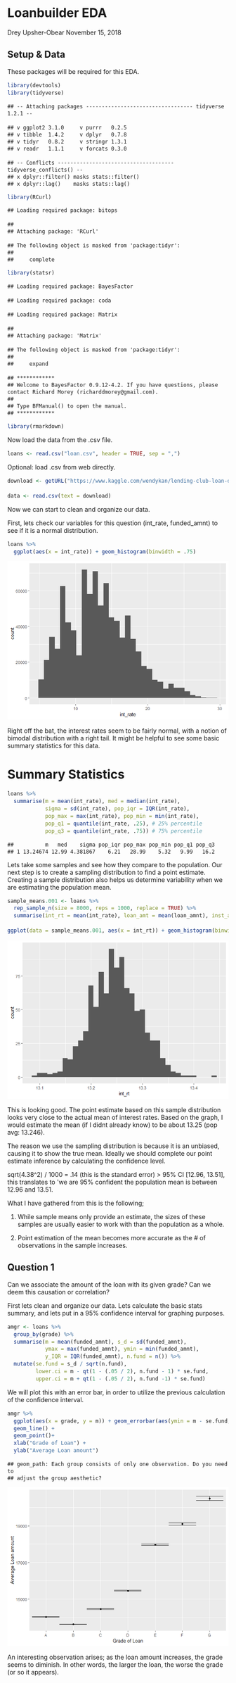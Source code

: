 Loanbuilder EDA
================
Drey Upsher-Obear
November 15, 2018

Setup & Data
------------

These packages will be required for this EDA.

``` r
library(devtools)
library(tidyverse)
```

    ## -- Attaching packages ---------------------------------- tidyverse 1.2.1 --

    ## v ggplot2 3.1.0     v purrr   0.2.5
    ## v tibble  1.4.2     v dplyr   0.7.8
    ## v tidyr   0.8.2     v stringr 1.3.1
    ## v readr   1.1.1     v forcats 0.3.0

    ## -- Conflicts ------------------------------------- tidyverse_conflicts() --
    ## x dplyr::filter() masks stats::filter()
    ## x dplyr::lag()    masks stats::lag()

``` r
library(RCurl)
```

    ## Loading required package: bitops

    ## 
    ## Attaching package: 'RCurl'

    ## The following object is masked from 'package:tidyr':
    ## 
    ##     complete

``` r
library(statsr)
```

    ## Loading required package: BayesFactor

    ## Loading required package: coda

    ## Loading required package: Matrix

    ## 
    ## Attaching package: 'Matrix'

    ## The following object is masked from 'package:tidyr':
    ## 
    ##     expand

    ## ************
    ## Welcome to BayesFactor 0.9.12-4.2. If you have questions, please contact Richard Morey (richarddmorey@gmail.com).
    ## 
    ## Type BFManual() to open the manual.
    ## ************

``` r
library(rmarkdown)
```

Now load the data from the .csv file.

``` r
loans <- read.csv("loan.csv", header = TRUE, sep = ",")
```

Optional: load .csv from web directly.

``` r
download <- getURL("https://www.kaggle.com/wendykan/lending-club-loan-data")

data <- read.csv(text = download)
```

Now we can start to clean and organize our data.

First, lets check our variables for this question (int\_rate, funded\_amnt) to see if it is a normal distribution.

``` r
loans %>%
  ggplot(aes(x = int_rate)) + geom_histogram(binwidth = .75)
```

![](LendingClub_EDA_files/figure-markdown_github/int_rate%20histogram-1.png)

Right off the bat, the interest rates seem to be fairly normal, with a notion of bimodal distribution with a right tail. It might be helpful to see some basic summary statistics for this data.

Summary Statistics
==================

``` r
loans %>%
  summarise(m = mean(int_rate), med = median(int_rate),
            sigma = sd(int_rate), pop_iqr = IQR(int_rate),
            pop_max = max(int_rate), pop_min = min(int_rate),
            pop_q1 = quantile(int_rate, .25), # 25% percentile
            pop_q3 = quantile(int_rate, .75)) # 75% percentile 
```

    ##          m   med    sigma pop_iqr pop_max pop_min pop_q1 pop_q3
    ## 1 13.24674 12.99 4.381867    6.21   28.99    5.32   9.99   16.2

Lets take some samples and see how they compare to the population. Our next step is to create a sampling distribution to find a point estimate. Creating a sample distribution also helps us determine variability when we are estimating the population mean.

``` r
sample_means.001 <- loans %>%
  rep_sample_n(size = 8000, reps = 1000, replace = TRUE) %>%
  summarise(int_rt = mean(int_rate), loan_amt = mean(loan_amnt), inst_amt = mean(installment))

ggplot(data = sample_means.001, aes(x = int_rt)) + geom_histogram(binwidth = .01)
```

![](LendingClub_EDA_files/figure-markdown_github/sampling-1.png)

This is looking good. The point estimate based on this sample distribution looks very close to the actual mean of interest rates. Based on the graph, I would estimate the mean (if I didnt already know) to be about 13.25 (pop avg: 13.246).

The reason we use the sampling distribution is because it is an unbiased, causing it to show the true mean. Ideally we should complete our point estimate inference by calculating the confidence level.

sqrt(4.38^2) / 1000 = .14 (this is the standard error) &gt; 95% CI \[12.96, 13.51\], this translates to 'we are 95% confident the population mean is between 12.96 and 13.51.

What I have gathered from this is the following;

1.  While sample means only provide an estimate, the sizes of these samples are usually easier to work with than the population as a whole.

2.  Point estimation of the mean becomes more accurate as the \# of observations in the sample increases.

Question 1
----------

Can we associate the amount of the loan with its given grade? Can we deem this causation or correlation?

First lets clean and organize our data. Lets calculate the basic stats summary, and lets put in a 95% confidence interval for graphing purposes.

``` r
amgr <- loans %>%
  group_by(grade) %>%
  summarise(m = mean(funded_amnt), s_d = sd(funded_amnt),
            ymax = max(funded_amnt), ymin = min(funded_amnt),
            y_IQR = IQR(funded_amnt), n.fund = n()) %>%
  mutate(se.fund = s_d / sqrt(n.fund),
         lower.ci = m - qt(1 - (.05 / 2), n.fund - 1) * se.fund,
         upper.ci = m + qt(1 - (.05 / 2), n.fund -1) * se.fund)
```

We will plot this with an error bar, in order to utilize the previous calculation of the confidence interval.

``` r
amgr %>%
  ggplot(aes(x = grade, y = m)) + geom_errorbar(aes(ymin = m - se.fund, ymax = m + se.fund), width = 1) +
  geom_line() +
  geom_point()+
  xlab("Grade of Loan") +
  ylab("Average Loan amount")
```

    ## geom_path: Each group consists of only one observation. Do you need to
    ## adjust the group aesthetic?

![](LendingClub_EDA_files/figure-markdown_github/plot-grade-avg-1.png)

An interesting observation arises; as the loan amount increases, the grade seems to diminish. In other words, the larger the loan, the worse the grade (or so it appears).
